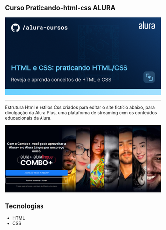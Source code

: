 ## Curso Praticando-html-css ALURA
<p align="center"> <img src="https://github.com/petercloud23/html_css_praticando/blob/b09a6e3ac830dd9d96ad7210a9c49f44e37b0718/Img/curso_alura.png" alt="Logo do curso da Alura praticando HTML e CSS"> </p>

<hr>

<p align="justified">Estrutura Html e estilos Css criados para editar o site fictício abaixo, para divulgação da Alura Plus, uma plataforma de streaming com os conteúdos educacionais da Alura.</p>
<p align="center"> <img src="https://github.com/petercloud23/html_css_praticando/blob/d2a351721ce7a93804f157fa955633cf54cdc907/Img/previa.png" alt="imagem com prévia da página a ser criada no decorrer do curso Praticando-html-css ALURA"> </p>


## Tecnologias
* HTML
* CSS
